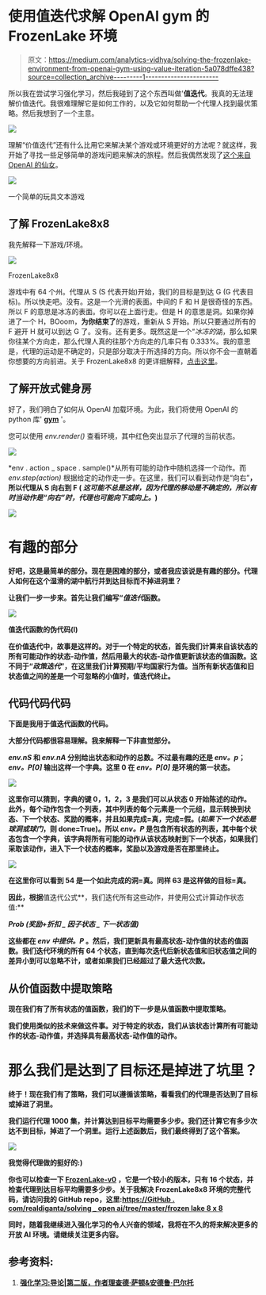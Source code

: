 # 使用值迭代求解 OpenAI gym 的 FrozenLake 环境

> 原文：<https://medium.com/analytics-vidhya/solving-the-frozenlake-environment-from-openai-gym-using-value-iteration-5a078dffe438?source=collection_archive---------1----------------------->

所以我在尝试学习强化学习，然后我碰到了这个东西叫做'**值迭代**。我真的无法理解价值迭代。我很难理解它是如何工作的，以及它如何帮助一个代理人找到最优策略。然后我想到了一个主意。

![](img/c938e1339445308721af8927c77e1149.png)

理解“价值迭代”还有什么比用它来解决某个游戏或环境更好的方法呢？就这样，我开始了寻找一些足够简单的游戏问题来解决的旅程。然后我偶然发现了[这个来自 OpenAI 的仙女](https://gym.openai.com/envs/FrozenLake8x8-v0/)。

![](img/78dd5b55a07bb74f6866b7dfe0fb535b.png)

一个简单的玩具文本游戏

## 了解 FrozenLake8x8

我先解释一下游戏/环境。

![](img/cbb7be0fee4cd4c3b98609a37fa15ce0.png)

FrozenLake8x8

游戏中有 64 个州。代理从 S (S 代表开始)开始，我们的目标是到达 G (G 代表目标)。所以快走吧。没有。这是一个光滑的表面。中间的 F 和 H 是很奇怪的东西。所以 F 的意思是冰冻的表面。你可以在上面行走。但是 H 的意思是洞。如果你掉进了一个 H，BOoom，**为你结束了**的游戏，重新从 S 开始。所以只要通过所有的 F 避开 H 就可以到达 G 了。没有。还有更多。既然这是一个“*冰冻的*湖，那么如果你往某个方向走，那么代理人真的往那个方向走的几率只有 0.333%。我的意思是，代理的运动是不确定的，只是部分取决于所选择的方向。所以你不会一直朝着你想要的方向前进。关于 FrozenLake8x8 的更详细解释，[点击这里](https://gym.openai.com/envs/FrozenLake8x8-v0/)。

## 了解开放式健身房

好了，我们明白了如何从 OpenAI 加载环境。为此，我们将使用 OpenAI 的 python 库' [**gym**](https://gym.openai.com/docs/) '。

您可以使用 *env.render()* 查看环境，其中红色突出显示了代理的当前状态。

![](img/f144d881718d2df04c8b75fc499ed91f.png)

*env . action _ space . sample()*从所有可能的动作中随机选择一个动作。而 *env.step(action)* 根据给定的动作走一步。在这里，我们可以看到动作是“向右”**，所以代理从 S 向右到 F ( *这可能不总是这样，因为代理的移动是不确定的，所以有时当动作是“向右”时，代理也可能向下或向上。*)**

**![](img/a4649b6ada9c0d4a299adec02a3a15c3.png)**

# **有趣的部分**

**好吧，这是最简单的部分。现在是困难的部分，或者我应该说是有趣的部分。代理人如何在这个湿滑的湖中航行并到达目标而不掉进洞里？**

**让我们一步一步来。首先让我们编写“*值迭代*函数。**

**![](img/990c674237217fe0bbc2010ceba65e9d.png)**

**值迭代函数的伪代码(I)**

**在价值迭代中，故事是这样的。对于一个特定的状态，首先我们计算来自该状态的所有可能动作的状态-动作值，然后用最大的状态-动作值更新该状态的值函数。这不同于“*政策迭代*”，在这里我们计算预期/平均国家行为值。当所有新状态值和旧状态值之间的差是一个可忽略的小值时，值迭代终止。**

## **代码代码代码**

**下面是我用于值迭代函数的代码。**

**大部分代码都很容易理解。我来解释一下非直觉部分。**

***env.nS* 和 *env.nA* 分别给出状态和动作的总数。不过最有趣的还是 *env。p*； *env。P[0]* 输出这样一个字典。这里 0 在 *env。P[0]* 是环境的第一状态。**

**![](img/fd34bc03915c1b02d2b1734bcb1a1f56.png)**

**这里你可以猜到，字典的键 0，1，2，3 是我们可以从状态 0 开始陈述的动作。此外，每个动作包含一个列表，其中列表的每个元素是一个元组，显示转换到状态、下一个状态、奖励的概率，并且如果完成=真，完成=假。(*如果下一个状态是球洞或球门*，则 done=True)。所以 *env。P* 是包含所有状态的列表，其中每个状态包含一个字典，该字典将所有可能的动作从该状态映射到下一个状态，如果我们采取该动作，进入下一个状态的概率，奖励以及游戏是否在那里终止。**

**![](img/80aa671ef79bbccd519fffa99ec4c627.png)**

**在这里你可以看到 54 是一个如此完成的洞=真。同样 63 是这样做的目标=真。**

**因此，根据**值迭代公式**，我们迭代所有这些动作，并使用公式计算动作状态值:**

*****Prob *(奖励+折扣 _ 因子*状态 _ 下一状态值)*****

**这些都在 *env 中提供。P* 。然后，我们更新具有最高状态-动作值的状态的值函数。我们迭代环境的所有 64 个状态，直到每次迭代后新状态值和旧状态值之间的差异小到可以忽略不计，或者如果我们已经超过了最大迭代次数。**

## **从价值函数中提取策略**

**现在我们有了所有状态的值函数，我们的下一步是从值函数中提取策略。**

**我们使用类似的技术来做这件事。对于特定的状态，我们从该状态计算所有可能动作的状态-动作值，并选择具有最高状态-动作值的动作。**

# **那么我们是达到了目标还是掉进了坑里？**

**终于！现在我们有了策略，我们可以遵循该策略，看看我们的代理是否达到了目标或掉进了洞里。**

**我们运行代理 1000 集，并计算达到目标平均需要多少步。我们还计算它有多少次达不到目标，掉进了一个洞里。运行上述函数后，我们最终得到了这个答案。**

**![](img/5a268a2d556f6107fe29260248efbda1.png)**

**我觉得代理做的挺好的:)**

**你也可以检查一下 [FrozenLake-v0](https://gym.openai.com/envs/FrozenLake-v0/) ，它是一个较小的版本，只有 16 个状态，并检查代理到达目标平均需要多少步。关于我解决 FrozenLake8x8 环境的完整代码，请访问我的 GitHub repo，这里:[https://GitHub . com/realdiganta/solving _ open ai/tree/master/frozen lake 8 x 8](https://github.com/realdiganta/solving_openai/tree/master/FrozenLake8x8)**

**同时，随着我继续进入强化学习的令人兴奋的领域，我将在不久的将来解决更多的开放 AI 环境。请继续关注更多内容。**

## **参考资料:**

1.  **[强化学习:导论|第二版，作者理查德·萨顿&安德鲁·巴尔托](https://www.amazon.com/Reinforcement-Learning-Introduction-Adaptive-Computation/dp/0262039249/ref=pd_sbs_14_t_0/147-7865363-3852556?_encoding=UTF8&pd_rd_i=0262039249&pd_rd_r=96f1b22e-1339-4f4f-93ff-26c787125b93&pd_rd_w=vDJJ6&pd_rd_wg=y1LXN&pf_rd_p=5cfcfe89-300f-47d2-b1ad-a4e27203a02a&pf_rd_r=ACR43W905JY9PYNWDRRS&psc=1&refRID=ACR43W905JY9PYNWDRRS)**